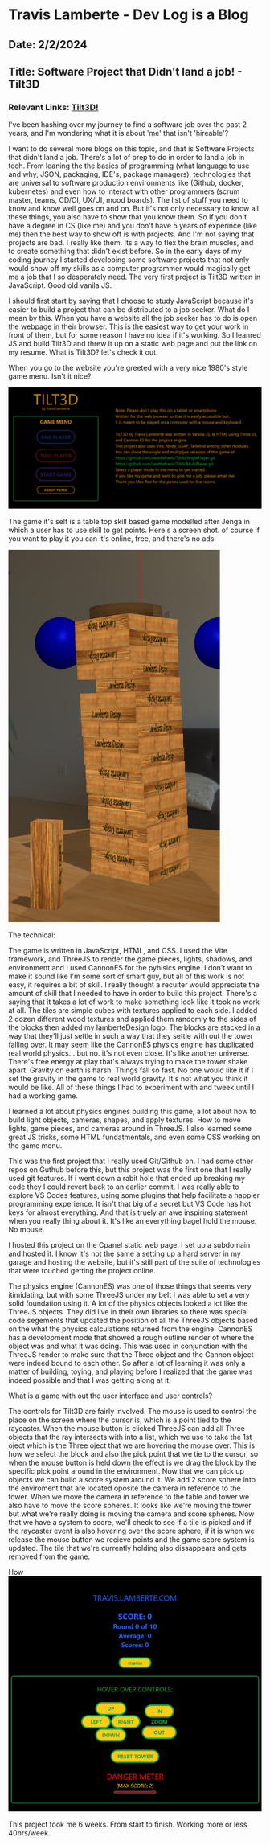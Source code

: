 # Travis Lamberte - Dev Log is a Blog

## Date: 2/2/2024

## Title: Software Project that Didn't land a job! - Tilt3D

### Relevant Links: [Tilt3D!](https://travis.lamberte.com/tilt3dMenu/index.html)

I've been hashing over my journey to find a software job over the past 2 years, and I'm wondering what it is about 'me' that isn't 'hireable'?

I want to do several more blogs on this topic, and that is Software Projects that didn't land a job. There's a lot of prep to do in order to land a job in tech. From leaning the the basics of programming (what language to use and why, JSON, packaging, IDE's, package managers), technologies that are universal to software production environments like (Github, docker, kubernetes) and even how to interact with other programmers (scrum master, teams, CD/CI, UX/UI, mood boards). The list of stuff you need to know and know well goes on and on. But it's not only necessary to know all these things, you also have to show that you know them. So If you don't have a degree in CS (like me) and you don't have 5 years of experince (like me) then the best way to show off is with projects. And I'm not saying that projects are bad. I really like them. Its a way to flex the brain muscles, and to create something that didn't exist before. So in the early days of my coding journey I started developing some software projects that not only would show off my skills as a computer programmer would magically get me a job that I so desperately need. The very first project is Tilt3D written in JavaScript. Good old vanila JS.

I should first start by saying that I choose to study JavaScript because it's easier to build a project that can be distributed to a job seeker. What do I mean by this. When you have a website all the job seeker has to do is open the webpage in their browser. This is the easiest way to get your work in front of them, but for some reason I have no idea if it's working. So I leanred JS and build Tilt3D and threw it up on a static web page and put the link on my resume. What is Tilt3D? let's check it out.

When you go to the website you're greeted with a very nice 1980's style game menu. Isn't it nice?

![](../images/Tilt3D_Menu.png)

The game it's self is a table top skill based game modelled after Jenga in which a user has to use skill to get points. Here's a screen shot. of course if you want to play it you can it's online, free, and there's no ads.

![](../images/Tilt3D_Gameboard.png)

The technical:

The game is written in JavaScript, HTML, and CSS. I used the Vite framework, and ThreeJS to render the game pieces, lights, shadows, and environment and I used CannonES for the pyhisics engine. I don't want to make it sound like I'm some sort of smart guy, but all of this work is not easy, it requires a bit of skill. I really thought a recuiter would appreciate the amount of skill that I needed to have in order to build this project. There's a saying that it takes a lot of work to make something look like it took no work at all. The tiles are simple cubes with textures applied to each side. I added 2 dozen different wood textures and applied them randomly to the sides of the blocks then added my lamberteDesign logo. The blocks are stacked in a way that they'll just settle in such a way that they settle with out the tower falling over. It may seem like the CannonES physics engine has duplicated real world physics... but no. it's not even close. It's like another universe. There's free energy at play that's always trying to make the tower shake apart. Gravity on earth is harsh. Things fall so fast. No one would like it if I set the gravity in the game to real world gravity. It's not what you think it would be like. All of these things I had to experiment with and tweek until I had a working game.

I learned a lot about physics engines building this game, a lot about how to build light objects, cameras, shapes, and apply textures. How to move lights, game pieces, and cameras around in ThreeJS. I also learned some great JS tricks, some HTML fundatmentals, and even some CSS working on the game menu.

This was the first project that I really used Git/Github on. I had some other repos on Guthub before this, but this project was the first one that I really used git features. If i went down a rabit hole that ended up breaking my code they I could revert back to an earlier commit. I was really able to explore VS Codes features, using some plugins that help facilitate a happier programming experience. It isn't that big of a secret but VS Code has hot keys for almost everything. And that is truely an awe inspiring statement when you really thing about it. It's like an everything bagel hold the mouse. No mouse.

I hosted this project on the Cpanel static web page. I set up a subdomain and hosted it. I know it's not the same a setting up a hard server in my garage and hosting the website, but it's still part of the suite of technologies that were touched getting the project online.

The physics engine (CannonES) was one of those things that seems very itimidating, but with some ThreeJS under my belt I was able to set a very solid foundation using it. A lot of the physics objects looked a lot like the ThreeJS objects. They did live in their own libraries so there was special code segements that updated the position of all the ThreeJS objects based on the what the physics calculations returned from the engine. CannonES has a development mode that showed a rough outline render of where the object was and what it was doing. This was used in conjunction with the ThreeJS render to make sure that the Three object and the Cannon object were indeed bound to each other. So after a lot of learning it was only a matter of building, toying, and playing before I realized that the game was indeed possible and that I was getting along at it.

What is a game with out the user interface and user controls?

The controls for Tilt3D are fairly involved. The mouse is used to control the place on the screen where the cursor is, which is a point tied to the raycaster. When the mouse button is clicked ThreeJS can add all Three objects that the ray intersects with into a list, which we use to take the 1st oject which is the Three oject that we are hovering the mouse over. This is how we select the block and also the pick point that we tie to the cursor, so when the mouse button is held down the effect is we drag the block by the specific pick point around in the environment. Now that we can pick up objects we can build a score system around it. We add 2 score sphere into the enviroment that are located oposite the camera in reference to the tower. When we move the camera in reference to the table and tower we also have to move the score spheres. It looks like we're moving the tower but what we're really doing is moving the camera and score spheres. Now that we have a system to score, we'll check to see if a tile is picked and if the raycaster event is also hovering over the score sphere, if it is when we release the mouse button we recieve points and the game score system is updated. The tile that we're currently holding also dissappears and gets removed from the game.

How
![](../images/Tilt3D_UI.png)

This project took me 6 weeks. From start to finish. Working more or less 40hrs/week.
